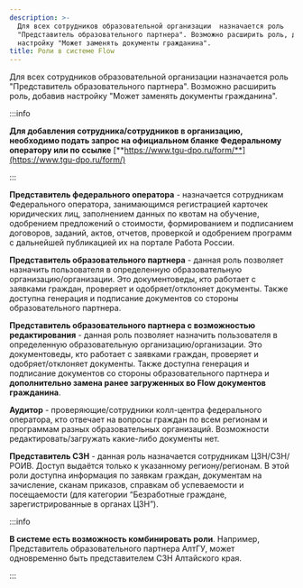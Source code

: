 ```yaml
---
description: >-
  Для всех сотрудников образовательной организации  назначается роль
  "Представитель образовательного партнера". Возможно расширить роль, добавив
  настройку "Может заменять документы гражданина".
title: Роли в системе Flow
---
```


Для всех сотрудников образовательной организации назначается роль "Представитель образовательного партнера". Возможно расширить роль, добавив настройку "Может заменять документы гражданина".

:::info 

**Для добавления сотрудника/сотрудников в организацию, необходимо подать запрос на официальном бланке Федеральному оператору или по ссылке** [**https://www.tgu-dpo.ru/form/**](https://www.tgu-dpo.ru/form/)

:::

**Представитель федерального оператора** - назначается сотрудникам Федерального оператора, занимающимся регистрацией карточек юридических лиц, заполнением данных по квотам на обучение, одобрением предложений о стоимости,  формированием и подписанием договоров, заданий, актов, отчетов, проверкой и одобрением программ с дальнейшей публикацией их на портале Работа России.

**Представитель образовательного партнера** - данная роль позволяет назначить пользователя в определенную образовательную организацию/организации. Это документоведы, кто работает с заявками граждан, проверяет и одобряет/отклоняет документы. Также доступна генерация и подписание документов со стороны образовательного партнера.

**Представитель образовательного партнера с возможностью редактирования** - данная роль позволяет назначить пользователя в определенную образовательную организацию/организации. Это документоведы, кто работает с заявками граждан, проверяет и одобряет/отклоняет документы. Также доступна генерация и подписание документов со стороны образовательного партнера и **дополнительно замена ранее загруженных во Flow документов гражданина**.

**Аудитор** - проверяющие/сотрудники колл-центра федерального оператора, кто отвечает на вопросы граждан  по всем регионам и программам разных образовательных организаций. Возможности редактировать/загружать какие-либо документы нет.

**Представитель СЗН** - данная роль назначается сотрудникам ЦЗН/СЗН/РОИВ. Доступ выдаётся только к указанному региону/регионам. В этой роли доступна информация по заявкам граждан, документам на зачисление, сканам приказов, справкам об успеваемости и посещаемости (для категории “Безработные граждане, зарегистрированные в органах ЦЗН”).

:::info 

**В системе есть возможность комбинировать роли**. Например, Представитель образовательного партнера АлтГУ,  может одновременно быть представителем СЗН Алтайского края.

:::